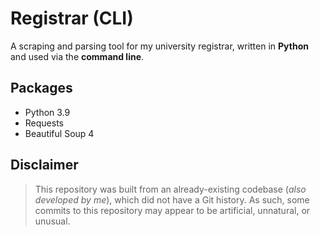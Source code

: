 # Registrar (CLI)

<!-- A Python CLI program for registrar scraping -->

A scraping and parsing tool for my university registrar, written in **Python** and used via the **command line**.

## Packages

- Python 3.9
- Requests
- Beautiful Soup 4

## Disclaimer

> This repository was built from an already-existing codebase (_also developed by me_), which did not have a Git history. As such, some commits to this repository may appear to be artificial, unnatural, or unusual.
